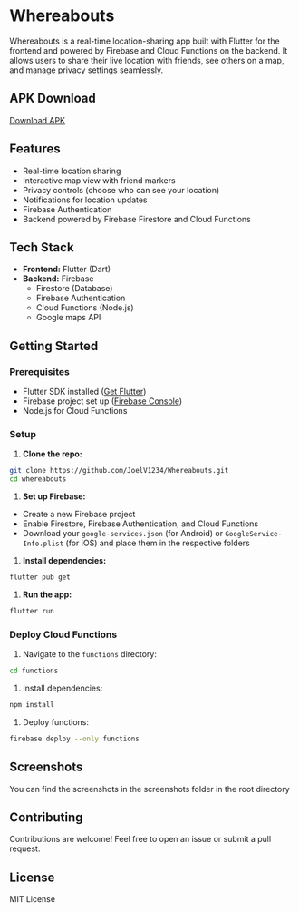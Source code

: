 # Whereabouts 

Whereabouts is a real-time location-sharing app built with Flutter for the frontend and powered by Firebase and Cloud Functions on the backend. It allows users to share their live location with friends, see others on a map, and manage privacy settings seamlessly.

## APK Download
[Download APK](https://drive.google.com/file/d/1FiBLoE0te1UmR_eFF5aFDqva5HrBMJhe/view?usp=sharing)

## Features

- Real-time location sharing
- Interactive map view with friend markers
- Privacy controls (choose who can see your location)
- Notifications for location updates
- Firebase Authentication
- Backend powered by Firebase Firestore and Cloud Functions

## Tech Stack

- **Frontend:** Flutter (Dart)
- **Backend:** Firebase
    - Firestore (Database)
    - Firebase Authentication
    - Cloud Functions (Node.js)
    - Google maps API

## Getting Started

### Prerequisites

- Flutter SDK installed ([Get Flutter](https://flutter.dev/docs/get-started/install))
- Firebase project set up ([Firebase Console](https://console.firebase.google.com/))
- Node.js for Cloud Functions

### Setup

1. **Clone the repo:**

```bash
git clone https://github.com/JoelV1234/Whereabouts.git
cd whereabouts
```

1. **Set up Firebase:**

- Create a new Firebase project
- Enable Firestore, Firebase Authentication, and Cloud Functions
- Download your `google-services.json` (for Android) or `GoogleService-Info.plist` (for iOS) and place them in the respective folders

1. **Install dependencies:**

```bash
flutter pub get
```

1. **Run the app:**

```bash
flutter run
```

### Deploy Cloud Functions

1. Navigate to the `functions` directory:

```bash
cd functions
```

1. Install dependencies:

```bash
npm install
```

1. Deploy functions:

```bash
firebase deploy --only functions
```

## Screenshots
You can find the screenshots in the screenshots folder in the root directory
## Contributing
Contributions are welcome! Feel free to open an issue or submit a pull request.
## License
MIT License